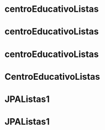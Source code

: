 # centroEducativoListas
# centroEducativoListas
# centroEducativoListas
# CentroEducativoListas
# JPAListas1
# JPAListas1
